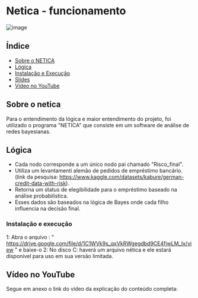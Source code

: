 # Netica - funcionamento
![image](https://github.com/user-attachments/assets/98873343-89e2-466a-baef-09af2ad813eb)

## Índice
- [Sobre o NETICA](#sobre-o-netica)
- [Lógica](#funcionalidades)
- [Instalação e Execução](#instalação-e-execução)
- [Slides](#endpoints)
- [Vídeo no YouTube](#tecnologias-utilizadas)

## Sobre o netica
Para o entendimento da lógica e maior entendimento do projeto, foi utilizado o programa "NETICA" que consiste em um software de análise de redes bayesianas.

## Lógica
- Cada nodo corresponde a um único nodo pai chamado "Risco_final".
- Utiliza um levantamenti alemão de pedidos de empréstimo bancário. (link da pesquisa: https://www.kaggle.com/datasets/kabure/german-credit-data-with-risk).
- Retorna um status de elegibilidade para o empréstimo baseado na análise probabilística.
- Esses dados são baseados na lógica de Bayes onde cada filho influencia na decisão final.

### Instalação e execução
1: Abra o arquivo : " https://drive.google.com/file/d/1C1WVk9s_qxVkRWgegdbd9CE4fjwLM_Ix/view " e baixe-o
2: No disco C: haverá um arquivo nética e ele estará disponível para uso em sua versão limitada.

## Vídeo no YouTube
Segue em anexo o link do vídeo da explicação do conteúdo completa: 
